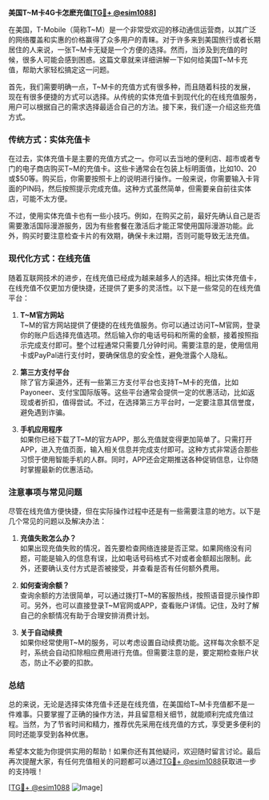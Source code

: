 **美国T~M卡4G卡怎麽充值[[TG💪+ @esim1088](https://t.me/s/esim1088)]**

在美国，T-Mobile（简称T~M）是一个非常受欢迎的移动通信运营商，以其广泛的网络覆盖和实惠的价格赢得了众多用户的青睐。对于许多来到美国旅行或者长期居住的人来说，一张T~M卡无疑是一个方便的选择。然而，当涉及到充值的时候，很多人可能会感到困惑。这篇文章就来详细讲解一下如何给美国T~M卡充值，帮助大家轻松搞定这一问题。

首先，我们需要明确一点，T~M卡的充值方式有很多种，而且随着科技的发展，现在有很多便捷的方式可以选择。从传统的实体充值卡到现代化的在线充值服务，用户可以根据自己的需求选择最适合自己的方法。接下来，我们逐一介绍这些充值方式。

### 传统方式：实体充值卡

在过去，实体充值卡是主要的充值方式之一。你可以去当地的便利店、超市或者专门的电子商店购买T~M的充值卡。这些卡通常会在包装上标明面值，比如$10、$20或$50等。购买后，你需要按照卡上的说明进行操作。一般来说，你需要输入卡背面的PIN码，然后按照提示完成充值。这种方式虽然简单，但需要亲自前往实体店，可能不太方便。

不过，使用实体充值卡也有一些小技巧。例如，在购买之前，最好先确认自己是否需要激活国际漫游服务，因为有些套餐在激活后才能正常使用国际漫游功能。此外，购买时要注意检查卡片的有效期，确保卡未过期，否则可能导致无法充值。

### 现代化方式：在线充值

随着互联网技术的进步，在线充值已经成为越来越多人的选择。相比实体充值卡，在线充值不仅更加方便快捷，还提供了更多的灵活性。以下是一些常见的在线充值平台：

1. **T~M官方网站**  
   T~M的官方网站提供了便捷的在线充值服务。你可以通过访问T~M官网，登录你的账户后选择充值选项。然后输入你的电话号码和所需的金额，接着按照指示完成支付即可。整个过程通常只需要几分钟时间。需要注意的是，使用信用卡或PayPal进行支付时，要确保信息的安全性，避免泄露个人隐私。

2. **第三方支付平台**  
   除了官方渠道外，还有一些第三方支付平台也支持T~M卡的充值，比如Payoneer、支付宝国际版等。这些平台通常会提供一定的优惠活动，比如返现或者折扣，值得尝试。不过，在选择第三方平台时，一定要注意其信誉度，避免遇到诈骗。

3. **手机应用程序**  
   如果你已经下载了T~M的官方APP，那么充值就变得更加简单了。只需打开APP，进入充值页面，输入相关信息并完成支付即可。这种方式非常适合那些习惯于使用智能手机的人群。同时，APP还会定期推送各种促销信息，让你随时掌握最新的优惠活动。

### 注意事项与常见问题

尽管在线充值方便快捷，但在实际操作过程中还是有一些需要注意的地方。以下是几个常见的问题以及解决办法：

1. **充值失败怎么办？**  
   如果出现充值失败的情况，首先要检查网络连接是否正常。如果网络没有问题，可能是输入的信息有误，比如电话号码格式不对或者金额超出限制。此外，还要确认支付方式是否被接受，并查看是否有任何额外费用。

2. **如何查询余额？**  
   查询余额的方法很简单，可以通过拨打T~M的客服热线，按照语音提示操作即可。另外，也可以直接登录T~M官网或APP，查看账户详情。记住，及时了解自己的余额情况有助于合理安排消费计划。

3. **关于自动续费**  
   如果你经常使用T~M的服务，可以考虑设置自动续费功能。这样每次余额不足时，系统会自动扣除相应费用进行充值。但需要注意的是，要定期检查账户状态，防止不必要的扣款。

### 总结

总的来说，无论是选择实体充值卡还是在线充值，在美国给T~M卡充值都不是一件难事。只要掌握了正确的操作方法，并且留意相关细节，就能顺利完成充值过程。当然，为了节省时间和精力，推荐优先采用在线充值的方式，享受更多便利的同时还能享受到各种优惠。

希望本文能为你提供实用的帮助！如果你还有其他疑问，欢迎随时留言讨论。最后再次提醒大家，有任何充值相关的问题都可以通过[TG💪+ @esim1088](https://t.me/s/esim1088)获取进一步的支持哦！

[[TG💪+ @esim1088](https://t.me/s/esim1088) ![Image](https://i.postimg.cc/4NQfJmqS/Snipaste-2025-05-13-00-14-12.png)]